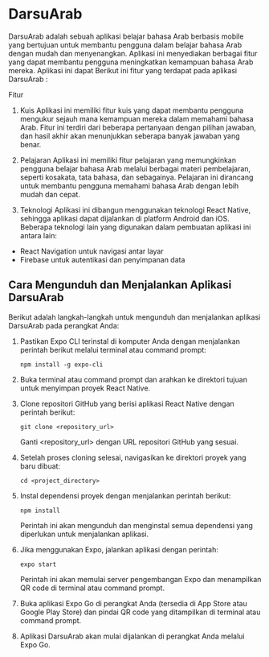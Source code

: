 # DarsuArab

DarsuArab adalah sebuah aplikasi belajar bahasa Arab berbasis mobile yang bertujuan untuk membantu pengguna dalam belajar bahasa Arab dengan mudah dan menyenangkan. Aplikasi ini menyediakan berbagai fitur yang dapat membantu pengguna meningkatkan kemampuan bahasa Arab mereka. Aplikasi ini dapat Berikut ini fitur yang terdapat pada aplikasi DarsuArab : 

Fitur
1. Kuis
Aplikasi ini memiliki fitur kuis yang dapat membantu pengguna mengukur sejauh mana kemampuan mereka dalam memahami bahasa Arab. Fitur ini terdiri dari beberapa pertanyaan dengan pilihan jawaban, dan hasil akhir akan menunjukkan seberapa banyak jawaban yang benar.

2. Pelajaran
Aplikasi ini memiliki fitur pelajaran yang memungkinkan pengguna belajar bahasa Arab melalui berbagai materi pembelajaran, seperti kosakata, tata bahasa, dan sebagainya. Pelajaran ini dirancang untuk membantu pengguna memahami bahasa Arab dengan lebih mudah dan cepat.

3. Teknologi
Aplikasi ini dibangun menggunakan teknologi React Native, sehingga aplikasi dapat dijalankan di platform Android dan iOS. Beberapa teknologi lain yang digunakan dalam pembuatan aplikasi ini antara lain:
- React Navigation untuk navigasi antar layar
- Firebase untuk autentikasi dan penyimpanan data

## Cara Mengunduh dan Menjalankan Aplikasi DarsuArab
Berikut adalah langkah-langkah untuk mengunduh dan menjalankan aplikasi DarsuArab pada perangkat Anda:

1. Pastikan Expo CLI terinstal di komputer Anda dengan menjalankan perintah berikut melalui terminal atau command prompt:

    ```
    npm install -g expo-cli
    ```

2. Buka terminal atau command prompt dan arahkan ke direktori tujuan untuk menyimpan proyek React Native.

3. Clone repositori GitHub yang berisi aplikasi React Native dengan perintah berikut:

    ```
    git clone <repository_url>
    ```

    Ganti <repository_url> dengan URL repositori GitHub yang sesuai.

4. Setelah proses cloning selesai, navigasikan ke direktori proyek yang baru dibuat:

    ```
    cd <project_directory>
    ```

5. Instal dependensi proyek dengan menjalankan perintah berikut:

    ```
    npm install
    ```

    Perintah ini akan mengunduh dan menginstal semua dependensi yang diperlukan untuk menjalankan aplikasi.

6. Jika menggunakan Expo, jalankan aplikasi dengan perintah:

    ```
    expo start
    ```

    Perintah ini akan memulai server pengembangan Expo dan menampilkan QR code di terminal atau command prompt.

7. Buka aplikasi Expo Go di perangkat Anda (tersedia di App Store atau Google Play Store) dan pindai QR code yang ditampilkan di terminal atau command prompt.

8. Aplikasi DarsuArab akan mulai dijalankan di perangkat Anda melalui Expo Go.



